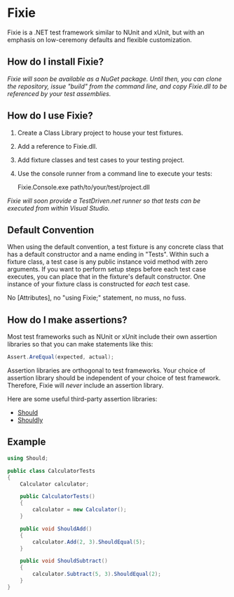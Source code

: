 # Fixie

Fixie is a .NET test framework similar to NUnit and xUnit, but with an emphasis on low-ceremony defaults and flexible customization.

## How do I install Fixie?

*Fixie will soon be available as a NuGet package.  Until then, you can clone the repository, issue "build" from the command line, and copy Fixie.dll to be referenced by your test assemblies.*

## How do I use Fixie?

1. Create a Class Library project to house your test fixtures.
2. Add a reference to Fixie.dll.
3. Add fixture classes and test cases to your testing project.
4. Use the console runner from a command line to execute your tests:

    Fixie.Console.exe path/to/your/test/project.dll

*Fixie will soon provide a TestDriven.net runner so that tests can be executed from within Visual Studio.*

## Default Convention

When using the default convention, a test fixture is any concrete class that has a default constructor and a name ending in "Tests".  Within such a fixture class, a test case is any public instance void method with zero arguments.  If you want to perform setup steps before each test case executes, you can place that in the fixture's default constructor.  One instance of your fixture class is constructed for *each* test case.

No [Attributes], no "using Fixie;" statement, no muss, no fuss.

## How do I make assertions?

Most test frameworks such as NUnit or xUnit include their own assertion libraries so that you can make statements like this:

```cs
Assert.AreEqual(expected, actual);
```

Assertion libraries are orthogonal to test frameworks.  Your choice of assertion library should be independent of your choice of test framework.  Therefore, Fixie will *never* include an assertion library.

Here are some useful third-party assertion libraries:

* [Should](http://nuget.org/packages/Should/)
* [Shouldly](http://nuget.org/packages/Shouldly/)

## Example
```cs
using Should;

public class CalculatorTests
{
    Calculator calculator;

    public CalculatorTests()
    {
        calculator = new Calculator();
    }

    public void ShouldAdd()
    {
        calculator.Add(2, 3).ShouldEqual(5);
    }

    public void ShouldSubtract()
    {
        calculator.Subtract(5, 3).ShouldEqual(2);
    }
}
```

